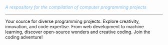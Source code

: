 *<font color="#82BAE7">A respository for the compilation of computer programming projects</font>*

---

Your source for diverse programming projects. Explore creativity, innovation, and code expertise. From web development to machine learning, discover open-source wonders and creative coding. Join the coding adventure!

